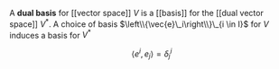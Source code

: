 A **dual basis** for [[vector space]] $V$ is a [[basis]] for the [[dual vector space]] $V^*$.  A choice of basis $\left\\{\vec{e}\_i\right\\}\_{i \in I}$ for $V$ induces a basis for $V^*$

$$
\langle e^i, e_j \rangle = \delta^{i}_{j}
$$